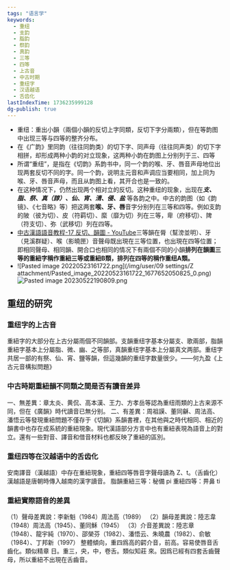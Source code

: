```yaml
---
tags: "语言学"
keywords:
  - 重纽
  - 支韵
  - 脂韵
  - 祭韵
  - 真韵
  - 三等
  - 四等
  - 上古音
  - 中古时期
  - 重纽字
  - 汉语越语
  - 舌齿化
lastIndexTime: 1736235999128
dg-publish: true
---
```

- 重纽：重出小韻（兩個小韻的反切上字同類，反切下字分兩類），但在等韵图中出现三等与四等的整齐分布。
- 在《广韵》里同韵（往往同韵类）的切下字、同声母（往往同声类）的切下字相拼，却形成两种小韵的对立现象，这两种小韵在韵图上分别列于三、四等
- 所谓“重纽”，是指在《切韵》系韵书中，同一个韵的喉、牙、唇音声母地位出现两套反切不同的字。同一个韵，说明主元音和声调应当要相同，加上同为喉、牙、唇音声母，而且从韵图上看，其开合也是一致的。
- 在这种情况下，仍然出现两个相对立的反切。这种重纽的现象，出现在***支、脂、祭、真（諄）、仙、宵、清、侵、盐*** 等各韵之中。中古的韵图（如《韵镜》、《七音略》等）把这两套**喉、牙、唇**音字分别列在三等和四等。例如支韵的陂（彼为切）、皮（符羁切）、縻（靡为切）列在三等，卑（府移切）、陴（符支切）、弥（武移切）列在四等。
- [中古漢語語音教程-17 反切、韻圖 - YouTube](https://www.youtube.com/watch?v=2IrziVebXOQ&ab_channel=biopolyhedron)三等韻在脣（幫滂並明）、牙（見溪群疑）、喉（影曉匣）音聲母既出現在三等位置，也出現在四等位置；即相同聲母、相同韻、開合口也相同的情况下有兩個不同的小韻**排列在韻圖三等的重紐字稱作重紐三等或重紐B類，排列在四等的稱作重纽A類。**
- ![Pasted image 20220523161722.png](/img/user/09 settings/Z attachment/Pasted_image_20220523161722_1677652050825_0.png)
![Pasted image 20230522190809.png](/img/user/09%20settings/Z%20attachment/Pasted%20image%2020230522190809.png)

## 重纽的研究
### 重纽字的上古音
重紐字的大部分在上古分屬雨個不同韻部。支韻重纽字基本分屬支、歌兩部，脂韻重紐字基本上分屬脂、微、幽、之等部，真韻重纽字基本上分屬真文两部。重纽字共居一部的有祭、仙、宵、鹽等韻，但這幾韻的重纽字数量很少。——何九盈《上古元音構拟問題》
### 中古時期重紐韻不同類之間是否有讀音差异
一、無差異：章太炎、黄侃、高本漢、王力、方孝岳等認為重纽雨類的上古来源不同，但在《廣韻》時代讀音已無分别。
二、有差異：周祖謨、董同龢、周法高、潘悟云等發現重紐問題不僅存于《切韻》系韻書裡，在其他與之時代相同、相近的韻書中也存在成系統的重紐現象。現代漢語部分方言中也有重紐表現為語音上的對立。還有一些對音、譯音和借音材料也都反映了重紐的區別。
### 重纽四等在汉越语中的舌齿化
安南譯音（漢越語）中存在重紐現象，重紐四等唇音字聲母讀為 Z、t。（舌齒化）
漢越語是唐朝時傳入越南的漢字讀音。
脂韻重紐三等：秘備 pi 重紐四等：畀鼻 ti
### 重紐實際語音的差異
（1）聲母差異說：李新魁（1984）周法高（1989）
（2）韻母差異說：陸志韋（1948）周法高（1945）、董同穌（1945）
（3）介音差異說：陸志章（1948）、龍宇純（1970）、邵榮芬（1982）、潘悟云、朱曉農（1982）、俞敏（1984）、丁邦新（1997）
整體傾向，重四爲高的齶介音，前高。容易使唇音舌齒化。類似精章 日。重三，央，中，卷舌。類似知莊 來。因爲已經有四套舌齒聲母，所以重紐不出現在舌齒音。
